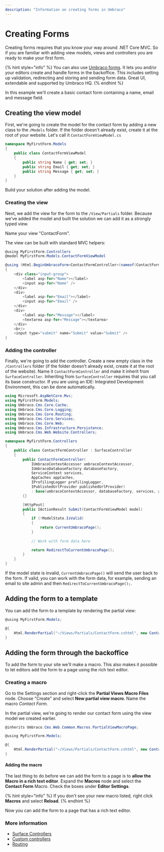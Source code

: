 ```yaml
---
description: "Information on creating forms in Umbraco"
---
```



# Creating Forms

Creating forms requires that you know your way around .NET Core MVC. So if you are familiar with adding view models, views and controllers you are ready to make your first form.

{% hint style="info" %}
You can also use [Umbraco forms](https://umbraco.com/products/umbraco-forms/). It lets you and/or your editors create and handle forms in the backoffice. This includes setting up validation, redirecting and storing and sending form data. Great UI, extendable and supported by Umbraco HQ.
{% endhint %}

In this example we'll create a basic contact form containing a name, email and message field.

## Creating the view model

First, we're going to create the model for the contact form by adding a new class to the `/Models` folder. If the folder doesn't already exist, create it at the root of your website. Let's call it `ContactFormViewModel.cs`

```csharp
namespace MyFirstForm.Models
{
    public class ContactFormViewModel 
    {
        public string Name { get; set; }
        public string Email { get; set; }
        public string Message { get; set; }
    }
}
```

Build your solution after adding the model.

### Creating the view

Next, we add the view for the form to the `/View/Partials` folder. Because we've added the model and built the solution we can add it as a strongly typed view.

Name your view "ContactForm".

The view can be built with standard MVC helpers:

```csharp
@using MyFirstForm.Controllers
@model MyFirstForm.Models.ContactFormViewModel

@using (Html.BeginUmbracoForm<ContactFormController>(nameof(ContactFormController.Submit)))
{
    <div class="input-group">
        <label asp-for="Name"></label>
        <input asp-for="Name" />
    </div>
    <div>
        <label asp-for="Email"></label>
        <input asp-for="Email" />
    </div>
    <div>
        <label asp-for="Message"></label>
        <textarea asp-for="Message"></textarea>
    </div>
    <br/>
    <input type="submit" name="Submit" value="Submit" />
}
```

### Adding the controller

Finally, we're going to add the controller. Create a new empty class in the `/Controllers` folder (if the folder doesn't already exist, create it at the root of the website). Name it `ContactFormController` and make it inherit from `SurfaceController`. Inheriting from `SurfaceController` requires that you call its base constructor. If you are using an IDE: Integrated Development Environment, this can be done automatically.

```csharp
using Microsoft.AspNetCore.Mvc;
using MyFirstForm.Models;
using Umbraco.Cms.Core.Cache;
using Umbraco.Cms.Core.Logging; 
using Umbraco.Cms.Core.Routing;
using Umbraco.Cms.Core.Services;
using Umbraco.Cms.Core.Web;
using Umbraco.Cms.Infrastructure.Persistence;
using Umbraco.Cms.Web.Website.Controllers;

namespace MyFirstForm.Controllers
{
    public class ContactFormController : SurfaceController
    {
        public ContactFormController(
            IUmbracoContextAccessor umbracoContextAccessor,
            IUmbracoDatabaseFactory databaseFactory,
            ServiceContext services,
            AppCaches appCaches,
            IProfilingLogger profilingLogger,
            IPublishedUrlProvider publishedUrlProvider) 
            : base(umbracoContextAccessor, databaseFactory, services, appCaches, profilingLogger, publishedUrlProvider)
        {}

        [HttpPost]
        public IActionResult Submit(ContactFormViewModel model)
        {
            if (!ModelState.IsValid)
            {
                return CurrentUmbracoPage();
            }
            
            // Work with form data here

            return RedirectToCurrentUmbracoPage();
        }
    }
}
```

If the model state is invalid, `CurrentUmbracoPage()` will send the user back to the form. If valid, you can work with the form data, for example, sending an email to site admin and then `RedirectToCurrentUmbracoPage();`.

## Adding the form to a template

You can add the form to a template by rendering the partial view:

```csharp
@using MyFirstForm.Models;

@{
    Html.RenderPartial("~/Views/Partials/ContactForm.cshtml", new ContactFormViewModel());
}
```

## Adding the form through the backoffice

To add the form to your site we'll make a macro. This also makes it possible to let editors add the form to a page using the rich text editor.

### Creating a macro

Go to the Settings section and right-click the __Partial Views Macro Files__ node. Choose "Create" and select __New partial view macro__. Name the macro *Contact Form*.

In the partial view, we're going to render our contact form using the view model we created earlier.

```csharp
@inherits Umbraco.Cms.Web.Common.Macros.PartialViewMacroPage;

@using MyFirstForm.Models;

@{
    Html.RenderPartial("~/Views/Partials/ContactForm.cshtml", new ContactFormViewModel());
}
```

#### Adding the macro

The last thing to do before we can add the form to a page is to __allow the Macro in a rich text editor__. Expand the __Macros__ node and select the __Contact Form__ Macro. Check the boxes under __Editor Settings__.

{% hint style="info" %}
If you don't see your new macro listed, right click __Macros__ and select __Reload__.
{% endhint %}

Now you can add the form to a page that has a rich text editor.

### More information

- [Surface Controllers](../../reference/routing/surface-controllers/README.md)
- [Custom controllers](../../reference/routing/custom-controllers.md)
- [Routing](../../reference/routing/README.md)
